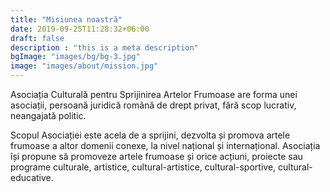 ```yaml
---
title: "Misiunea noastră"
date: 2019-09-25T11:28:32+06:00
draft: false
description : "this is a meta description"
bgImage: "images/bg/bg-3.jpg"
image: "images/about/mission.jpg"
---
```



Asociația Culturală pentru Sprijinirea Artelor Frumoase are forma unei asociații, persoană juridică română de drept privat, fără scop lucrativ, neangajată politic.

Scopul Asociației este acela de a sprijini, dezvolta și promova artele frumoase a altor domenii conexe, la nivel național și internațional. Asociația își propune să promoveze artele frumoase și orice acțiuni, proiecte sau programe culturale, artistice, cultural-artistice, cultural-sportive, cultural-educative.